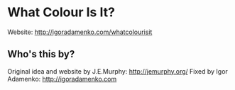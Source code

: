 What Colour Is It?
==============

Website: http://igoradamenko.com/whatcolourisit

## Who's this by?

Original idea and website by J.E.Murphy: http://jemurphy.org/
Fixed by Igor Adamenko: http://igoradamenko.com
